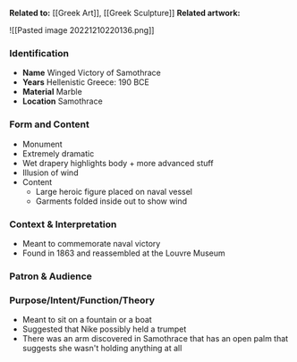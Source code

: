 **Related to:** [[Greek Art]], [[Greek Sculpture]] 
**Related artwork:** 

![[Pasted image 20221210220136.png]]

### Identification
- **Name** Winged Victory of Samothrace 
- **Years** Hellenistic Greece: 190 BCE
- **Material** Marble
- **Location** Samothrace

### Form and Content
- Monument
- Extremely dramatic
- Wet drapery highlights body + more advanced stuff
- Illusion of wind
- Content
	- Large heroic figure placed on naval vessel
	- Garments folded inside out to show wind

### Context & Interpretation
- Meant to commemorate naval victory
- Found in 1863 and reassembled at the Louvre Museum

### Patron & Audience


### Purpose/Intent/Function/Theory
- Meant to sit on a fountain or a boat
- Suggested that Nike possibly held a trumpet
- There was an arm discovered in Samothrace that has an open palm that suggests she wasn't holding anything at all